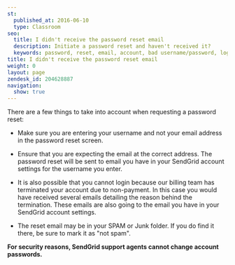 ```yaml
---
st:
  published_at: 2016-06-10
  type: Classroom
seo:
  title: I didn't receive the password reset email
  description: Initiate a password reset and haven't received it? 
  keywords: password, reset, email, account, bad username/password, login
title: I didn't receive the password reset email
weight: 0
layout: page
zendesk_id: 204628887
navigation:
  show: true
---
```


There are a few things to take into account when requesting a password reset:

* Make sure you are entering your username and not your email address in the password reset screen.

* Ensure that you are expecting the email at the correct address. The password reset will be sent to email you have in your SendGrid account settings for the username you enter. 

* It is also possible that you cannot login because our billing team has terminated your account due to non-payment. In this case you would have received several emails detailing the reason behind the termination. These emails are also going to the email you have in your SendGrid account settings. 

* The reset email may be in your SPAM or Junk folder. If you do find it there, be sure to mark it as "not spam".


**For security reasons, SendGrid support agents cannot change account passwords.**

